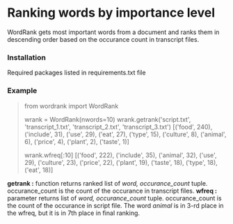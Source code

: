 # Ranking words by importance level

WordRank gets most important words from a document and ranks them in descending order based on the occurance count in transcript files. 

### Installation

Required packages listed in requirements.txt file

### Example

> from wordrank import WordRank
>
> wrank = WordRank(nwords=10)
> wrank.getrank('script.txt', 'transcript_1.txt', 'transcript_2.txt', 'transcript_3.txt')
[('food', 240), ('include', 31), ('use', 29), ('eat', 27), ('type', 15), ('culture', 8), ('animal', 6), ('price', 4), ('plant', 2), ('taste', 1)]
>
> wrank.wfreq[:10]
[('food', 222), ('include', 35), ('animal', 32), ('use', 29), ('culture', 23), ('price', 22), ('plant', 19), ('taste', 18), ('type', 18), ('eat', 18)]

<b>getrank :</b> function returns ranked list of <i>word, occurance_count</i> tuple. occurance_count is the count of the occurance in transcript files. 
<b>wfreq   :</b> parameter returns list of <i>word, occurance_count</i> tuple. occurance_count is the count of the occurance in script file.
The word <i>animal</i> is in 3-rd place in the wfreq, but it is in 7th place in final ranking.
